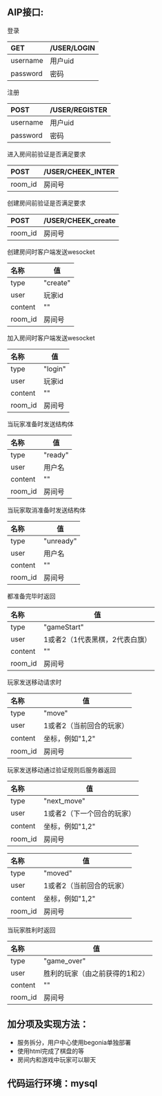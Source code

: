 

## AIP接口:

登录

| GET      | /USER/LOGIN |
| :------- | ----------- |
| username | 用户uid     |
| password | 密码        |

注册

| POST     | /USER/REGISTER |
| :------- | -------------- |
| username | 用户uid        |
| password | 密码           |

进入房间前验证是否满足要求

| POST    | /USER/CHEEK_INTER |
| :------ | ----------------- |
| room_id | 房间号            |

创建房间前验证是否满足要求

| POST    | /USER/CHEEK_create |
| :------ | ------------------ |
| room_id | 房间号             |

创建房间时客户端发送wesocket

| 名称    | 值       |
| :------ | -------- |
| type    | "create" |
| user    | 玩家id   |
| content | ""       |
| room_id | 房间号   |

加入房间时客户端发送wesocket

| 名称    | 值      |
| :------ | ------- |
| type    | "login" |
| user    | 玩家id  |
| content | ""      |
| room_id | 房间号  |

当玩家准备时发送结构体

| 名称    | 值      |
| :------ | ------- |
| type    | "ready" |
| user    | 用户名  |
| content | ""      |
| room_id | 房间号  |

当玩家取消准备时发送结构体

| 名称    | 值        |
| :------ | --------- |
| type    | "unready" |
| user    | 用户名    |
| content | ""        |
| room_id | 房间号    |



都准备完毕时返回

| 名称    | 值                             |
| :------ | ------------------------------ |
| type    | "gameStart"                    |
| user    | 1或者2（1代表黑棋，2代表白旗） |
| content | ""                             |
| room_id | 房间号                         |



玩家发送移动请求时

| 名称    | 值                       |
| :------ | ------------------------ |
| type    | "move"                   |
| user    | 1或者2（当前回合的玩家） |
| content | 坐标，例如"1,2"          |
| room_id | 房间号                   |

玩家发送移动通过验证规则后服务器返回

| 名称    | 值                         |
| :------ | -------------------------- |
| type    | "next_move"                |
| user    | 1或者2（下一个回合的玩家） |
| content | 坐标，例如"1,2"            |
| room_id | 房间号                     |

| 名称    | 值                       |
| :------ | ------------------------ |
| type    | "moved"                  |
| user    | 1或者2（当前回合的玩家） |
| content | 坐标，例如"1,2"          |
| room_id | 房间号                   |

当玩家胜利时返回

| 名称    | 值                             |
| :------ | ------------------------------ |
| type    | "game_over"                    |
| user    | 胜利的玩家（由之前获得的1和2） |
| content | ""                             |
| room_id | 房间号                         |

## 加分项及实现方法：

- 服务拆分，用户中心使用begonia单独部署
- 使用html完成了棋盘的等
- 房间内和游戏中玩家可以聊天

## 代码运行环境：mysql

